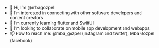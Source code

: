 - 👋 Hi, I’m @mbagozpel
- 👀 I’m interested in connecting with other software developers and content creators
- 🌱 I’m currently learning flutter and SwiftUI
- 💞️ I’m looking to collaborate on mobile app development and webapps
- 📫 How to reach me: @mba_gozpel (instagram and twitter), Mba Gozpel (facebook)

<!---
mbagozpel/mbagozpel is a ✨ special ✨ repository because its `README.md` (this file) appears on your GitHub profile.
You can click the Preview link to take a look at your changes.
--->
